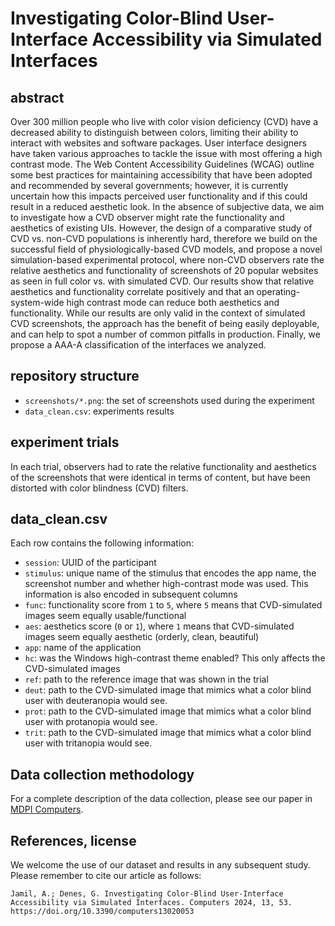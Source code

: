 # Investigating Color-Blind User-Interface Accessibility via Simulated Interfaces

## abstract
Over 300 million people who live with color vision deficiency (CVD) have a decreased ability to distinguish between colors, limiting their ability to interact with websites and software packages. User interface designers have taken various approaches to tackle the issue with most offering a high contrast mode. The Web Content Accessibility Guidelines (WCAG) outline some best practices for maintaining accessibility that have been adopted and recommended by several governments; however, it is currently uncertain how this impacts perceived user functionality and if this could result in a reduced aesthetic look. In the absence of subjective data, we aim to investigate how a CVD observer might rate the functionality and aesthetics of existing UIs. However, the design of a comparative study of CVD vs. non-CVD populations is inherently hard, therefore we build on the successful field of physiologically-based CVD models, and propose a novel simulation-based experimental protocol, where non-CVD observers rate the relative aesthetics and functionality of screenshots of 20 popular websites as seen in full color vs. with simulated CVD. Our results show that relative aesthetics and functionality correlate positively and that an operating-system-wide high contrast mode can reduce both aesthetics and functionality. While our results are only valid in the context of simulated CVD screenshots, the approach has the benefit of being easily deployable, and can help to spot a number of common pitfalls in production. Finally, we propose a AAA-A classification of the interfaces we analyzed.

## repository structure
* `screenshots/*.png`: the set of screenshots used during the experiment
* `data_clean.csv`: experiments results

## experiment trials
In each trial, observers had to rate the relative functionality and aesthetics of the screenshots that were identical in terms of content, but have been distorted with color blindness (CVD) filters.

## data_clean.csv
Each row contains the following information:
* `session`: UUID of the participant
* `stimulus`: unique name of the stimulus that encodes the app name, the screenshot number and whether high-contrast mode was used. This information is also encoded in subsequent columns
* `func`: functionality score from `1` to `5`, where `5` means that CVD-simulated images seem equally usable/functional
* `aes`: aesthetics score (`0` or `1`), where `1` means that CVD-simulated images seem equally aesthetic (orderly, clean, beautiful)
* `app`: name of the application
* `hc`: was the Windows high-contrast theme enabled? This only affects the CVD-simulated images
* `ref`: path to the reference image that was shown in the trial
* `deut`: path to the CVD-simulated image that mimics what a color blind user with deuteranopia would see.
* `prot`: path to the CVD-simulated image that mimics what a color blind user with protanopia would see.
* `trit`: path to the CVD-simulated image that mimics what a color blind user with tritanopia  would see.

## Data collection methodology
For a complete description of the data collection, please see our paper in [MDPI Computers](https://doi.org/10.3390/computers13020053).

## References, license
We welcome the use of our dataset and results in any subsequent study. Please remember to cite our article as follows:
```
Jamil, A.; Denes, G. Investigating Color-Blind User-Interface Accessibility via Simulated Interfaces. Computers 2024, 13, 53. https://doi.org/10.3390/computers13020053
```

